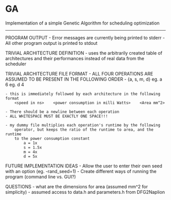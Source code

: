 GA
==

Implementation of a simple Genetic Algorithm for scheduling optimization

--------------------------------------------------------------------------------

PROGRAM OUTPUT
    - Error messages are currently being printed to stderr
    - All other program output is printed to stdout


TRIVIAL ARCHITECTURE DEFINITION
    - uses the arbitrarily created table of architectures and their performances
        instead of real data from the scheduler

TRIVIAL ARCHITECTURE FILE FORMAT
    - ALL FOUR OPERATIONS ARE ASSUMED TO BE PRESENT IN THE FOLLOWING ORDER
    - {a, s, m, d} <number of architectures of that operation type>
        eg. a 6
        eg. d 4

    - this is immediately followed by each architecture in the following format
        <speed in ns>    <power consumption in milli Watts>    <Area mm^2>

    - There should be a newline between each operation
    - ALL WHITESPACE MUST BE EXACTLY ONE SPACE!!!

    - my dummy file multiplies each operation's runtime by the following
        operator, but keeps the ratio of the runtime to area, and the runtime
        to the power consumption constant
            a = 1x
            s = 1.5x
            m = 4x
            d = 5x




FUTURE IMPLEMENTATION IDEAS
    - Allow the user to enter their own seed with an option (eg. -rand_seed=1)
    - Create different ways of running the program (command line vs. GUI?)


QUESTIONS
    - what are the dimensions for area (assumed mm^2 for simplicity)
    - assumed access to data.h and parameters.h from DFG2Naplion